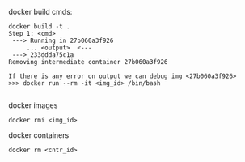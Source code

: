 docker build cmds:
```
docker build -t .
Step 1: <cmd>
 ---> Running in 27b060a3f926
     ... <output>  <---
 ---> 233ddda75c1a
Removing intermediate container 27b060a3f926

If there is any error on output we can debug img <27b060a3f926>
>>> docker run --rm -it <img_id> /bin/bash


```

docker images
```
docker rmi <img_id>
```
docker containers
```
docker rm <cntr_id>
```
